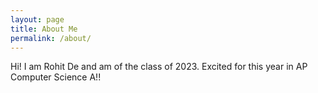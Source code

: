 ```yaml
---
layout: page
title: About Me
permalink: /about/
---
```


Hi! I am Rohit De and am of the class of 2023. Excited for this year in AP Computer Science A!!
